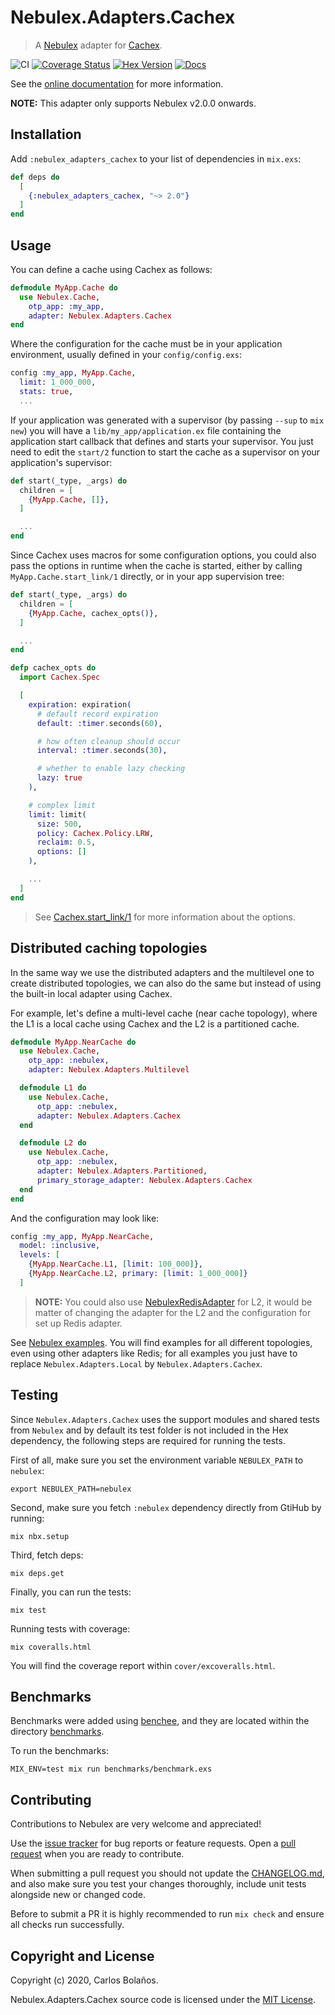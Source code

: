 # Nebulex.Adapters.Cachex
> A [Nebulex][Nebulex] adapter for [Cachex][Cachex].

[Nebulex]: https://github.com/cabol/nebulex
[Cachex]: https://github.com/whitfin/cachex

![CI](https://github.com/cabol/nebulex_adapters_cachex/workflows/CI/badge.svg)
[![Coverage Status](https://img.shields.io/coveralls/cabol/nebulex_adapters_cachex.svg)](https://coveralls.io/github/cabol/nebulex_adapters_cachex)
[![Hex Version](https://img.shields.io/hexpm/v/nebulex_adapters_cachex.svg)](https://hex.pm/packages/nebulex_adapters_cachex)
[![Docs](https://img.shields.io/badge/docs-hexpm-blue.svg)](https://hexdocs.pm/nebulex_adapters_cachex)

See the [online documentation](https://hexdocs.pm/nebulex_adapters_cachex/)
for more information.

**NOTE:** This adapter only supports Nebulex v2.0.0 onwards.

## Installation

Add `:nebulex_adapters_cachex` to your list of dependencies in `mix.exs`:

```elixir
def deps do
  [
    {:nebulex_adapters_cachex, "~> 2.0"}
  ]
end
```

## Usage

You can define a cache using Cachex as follows:

```elixir
defmodule MyApp.Cache do
  use Nebulex.Cache,
    otp_app: :my_app,
    adapter: Nebulex.Adapters.Cachex
end
```

Where the configuration for the cache must be in your application
environment, usually defined in your `config/config.exs`:

```elixir
config :my_app, MyApp.Cache,
  limit: 1_000_000,
  stats: true,
  ...
```

If your application was generated with a supervisor (by passing `--sup`
to `mix new`) you will have a `lib/my_app/application.ex` file containing
the application start callback that defines and starts your supervisor.
You just need to edit the `start/2` function to start the cache as a
supervisor on your application's supervisor:

```elixir
def start(_type, _args) do
  children = [
    {MyApp.Cache, []},
  ]

  ...
end
```

Since Cachex uses macros for some configuration options, you could also
pass the options in runtime when the cache is started, either by calling
`MyApp.Cache.start_link/1` directly, or in your app supervision tree:

```elixir
def start(_type, _args) do
  children = [
    {MyApp.Cache, cachex_opts()},
  ]

  ...
end

defp cachex_opts do
  import Cachex.Spec

  [
    expiration: expiration(
      # default record expiration
      default: :timer.seconds(60),

      # how often cleanup should occur
      interval: :timer.seconds(30),

      # whether to enable lazy checking
      lazy: true
    ),

    # complex limit
    limit: limit(
      size: 500,
      policy: Cachex.Policy.LRW,
      reclaim: 0.5,
      options: []
    ),

    ...
  ]
end
```

> See [Cachex.start_link/1][cachex_start_link] for more information
  about the options.

[cachex_start_link]: https://hexdocs.pm/cachex/Cachex.html#start_link/1

## Distributed caching topologies

In the same way we use the distributed adapters and the multilevel one to
create distributed topologies, we can also do the same but instead of using
the built-in local adapter using Cachex.

For example, let's define a multi-level cache (near cache topology), where
the L1 is a local cache using Cachex and the L2 is a partitioned cache.

```elixir
defmodule MyApp.NearCache do
  use Nebulex.Cache,
    otp_app: :nebulex,
    adapter: Nebulex.Adapters.Multilevel

  defmodule L1 do
    use Nebulex.Cache,
      otp_app: :nebulex,
      adapter: Nebulex.Adapters.Cachex
  end

  defmodule L2 do
    use Nebulex.Cache,
      otp_app: :nebulex,
      adapter: Nebulex.Adapters.Partitioned,
      primary_storage_adapter: Nebulex.Adapters.Cachex
  end
end
```

And the configuration may look like:

```elixir
config :my_app, MyApp.NearCache,
  model: :inclusive,
  levels: [
    {MyApp.NearCache.L1, [limit: 100_000]},
    {MyApp.NearCache.L2, primary: [limit: 1_000_000]}
  ]
```

> **NOTE:** You could also use [NebulexRedisAdapter][nbx_redis_adapter] for L2,
  it would be matter of changing the adapter for the L2 and the configuration
  for set up Redis adapter.

See [Nebulex examples](https://github.com/cabol/nebulex_examples). You will
find examples for all different topologies, even using other adapters like
Redis; for all examples you just have to replace `Nebulex.Adapters.Local`
by `Nebulex.Adapters.Cachex`.

[nbx_redis_adapter]: https://github.com/cabol/nebulex_redis_adapter

## Testing

Since `Nebulex.Adapters.Cachex` uses the support modules and shared tests
from `Nebulex` and by default its test folder is not included in the Hex
dependency, the following steps are required for running the tests.

First of all, make sure you set the environment variable `NEBULEX_PATH`
to `nebulex`:

```
export NEBULEX_PATH=nebulex
```

Second, make sure you fetch `:nebulex` dependency directly from GtiHub
by running:

```
mix nbx.setup
```

Third, fetch deps:

```
mix deps.get
```

Finally, you can run the tests:

```
mix test
```

Running tests with coverage:

```
mix coveralls.html
```

You will find the coverage report within `cover/excoveralls.html`.

## Benchmarks

Benchmarks were added using [benchee](https://github.com/PragTob/benchee), and
they are located within the directory [benchmarks](./benchmarks).

To run the benchmarks:

```
MIX_ENV=test mix run benchmarks/benchmark.exs
```

## Contributing

Contributions to Nebulex are very welcome and appreciated!

Use the [issue tracker](https://github.com/cabol/nebulex_adapters_cachex/issues)
for bug reports or feature requests. Open a
[pull request](https://github.com/cabol/nebulex_adapters_cachex/pulls)
when you are ready to contribute.

When submitting a pull request you should not update the
[CHANGELOG.md](CHANGELOG.md), and also make sure you test your changes
thoroughly, include unit tests alongside new or changed code.

Before to submit a PR it is highly recommended to run `mix check` and ensure
all checks run successfully.

## Copyright and License

Copyright (c) 2020, Carlos Bolaños.

Nebulex.Adapters.Cachex source code is licensed under the [MIT License](LICENSE).
